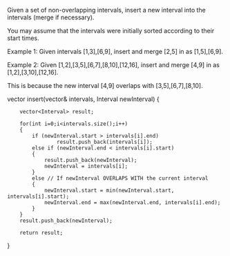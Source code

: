








Given a set of non-overlapping intervals, insert a new interval into the intervals (merge if necessary).

You may assume that the intervals were initially sorted according to their start times.

Example 1:
Given intervals [1,3],[6,9], insert and merge [2,5] in as [1,5],[6,9].

Example 2:
Given [1,2],[3,5],[6,7],[8,10],[12,16], insert and merge [4,9] in as [1,2],[3,10],[12,16].

This is because the new interval [4,9] overlaps with [3,5],[6,7],[8,10].




vector<Interval> insert(vector<Interval>& intervals, Interval newInterval) 
{
        
        vector<Interval> result;

        for(int i=0;i<intervals.size();i++)
        {
            if (newInterval.start > intervals[i].end) 
                    result.push_back(intervals[i]); 
            else if (newInterval.end < intervals[i].start) 
            {
                result.push_back(newInterval); 
                newInterval = intervals[i]; 
            }
            else // If newInterval OVERLAPS WITH the current interval
            {
                newInterval.start = min(newInterval.start, intervals[i].start);
                newInterval.end = max(newInterval.end, intervals[i].end);
            }
        }
        result.push_back(newInterval);
        
        return result;
}
